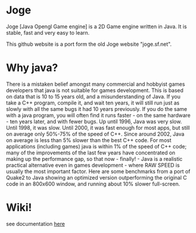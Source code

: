 Joge
====

Joge [Java Opengl Game engine] is a 2D Game engine written in Java. It is stable, fast and very easy to learn. 

This github website is a port form the old Joge website "joge.sf.net".

Why java?
====
There is a mistaken belief amongst many commercial and hobbyist games developers that java is not suitable for games development. This is based on data that is 10 to 15 years old, and a misunderstanding of Java. If you take a C++ program, compile it, and wait ten years, it will still run just as slowly with all the same bugs it had 10 years previously. If you do the same with a java program, you will often find it runs faster - on the same hardware - ten years later, and with fewer bugs. Up until 1996, Java was very slow. Until 1998, it was slow. Until 2000, it was fast enough for most apps, but still on average only 50%-75% of the speed of C++. Since around 2002, Java on average is less than 5% slower than the best C++ code. For most applications (including games) java is within 1% of the speed of C++ code; many of the improvements of the last few years have concentrated on making up the performance gap, so that now - finally! - Java is a realistic practical alternative even in games development - where RAW SPEED is usually the most important factor. Here are some benchmarks from a port of Quake2 to Java showing an optimized version outperforming the original C code in an 800x600 window, and running about 10% slower full-screen.

Wiki!
====
see documentation [here](https://github.com/MoncefYabi/Joge/wiki)
